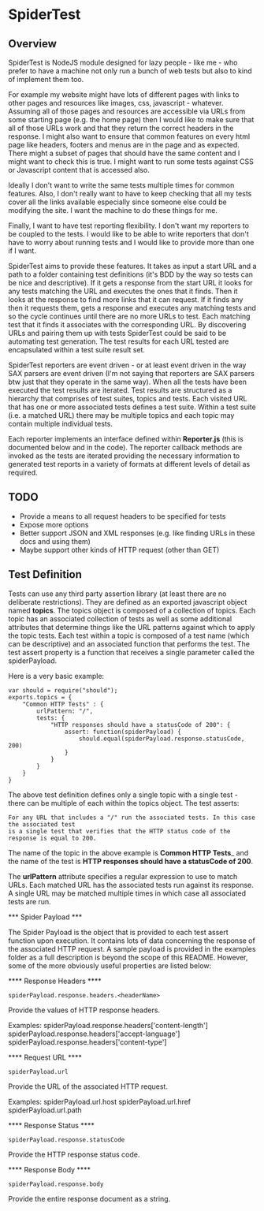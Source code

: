 SpiderTest
==========

Overview
--------

SpiderTest is NodeJS module designed for lazy people - like me - who prefer to have a machine not only run a bunch of
web tests but also to kind of implement them too.

For example my website might have lots of different pages with links to other pages
and resources like images, css, javascript - whatever. Assuming all of those pages and resources are accessible via
URLs from some starting page (e.g. the home page) then I would like to make sure that all of those URLs work and that
they return the correct headers in the response. I might also want to ensure that common features on every html page like
headers, footers and menus are in the page and as expected. There might a subset of pages that should have the same
content and I might want to check this is true. I might want to run some tests against CSS or Javascript content that
is accessed also.

Ideally I don't want to write the same tests multiple times for common features. Also, I don't really want to have
to keep checking that all my tests cover all the links available especially since someone else could be modifying the
site. I want the machine to do these things for me.

Finally, I want to have test reporting flexibility. I don't want my reporters to be coupled to the tests. I
would like to be able to write reporters that don't have to worry about running tests and I would like to
provide more than one if I want.

SpiderTest aims to provide these features. It takes as input a start URL and a path to a folder containing test definitions
(it's BDD by the way so tests can be nice and descriptive). If it gets a response from the start URL it
looks for any tests matching the URL and executes the ones that it finds. Then it looks at the response to find more
links that it can request. If it finds any then it requests them, gets a response and executes any matching tests and
so the cycle continues until there are no more URLs to test. Each matching test that it finds it associates with the
corresponding URL. By discovering URLs and pairing them up with tests SpiderTest could be said to be automating test
generation. The test results for each URL tested are encapsulated within a test suite result set.

SpiderTest reporters are event driven - or at least event driven in the way SAX parsers are event driven (I'm not saying
that reporters are SAX parsers btw just that they operate in the same way). When all the tests have been executed the
test results are iterated. Test results are structured as a hierarchy that comprises of test suites, topics and tests.
Each visited URL that has one or more associated tests defines a test suite. Within a test suite (i.e. a matched URL)
there may be multiple topics and each topic may contain multiple individual tests.

Each reporter implements an interface defined within __Reporter.js__ (this is documented below and in the code). The
reporter callback methods are invoked as the tests are iterated providing the necessary information to generated test
reports in a variety of formats at different levels of detail as required.


TODO
----

- Provide a means to all request headers to be specified for tests
- Expose more options
- Better support JSON and XML responses (e.g. like finding URLs in these docs and using them)
- Maybe support other kinds of HTTP request (other than GET)


Test Definition
---------------

Tests can use any third party assertion library (at least there are no deliberate restrictions). They
are defined as an exported javascript object named __topics__. The topics object is composed of
a collection of topics. Each topic has an associated collection of tests as well as some
additional attributes that determine things like the URL patterns against which to apply
the topic tests. Each test within a topic is composed of a test name (which can be descriptive)
and an associated function that performs the test. The test assert property is a function that receives a single
parameter called the spiderPayload.

Here is a very basic example:

    var should = require("should");
    exports.topics = {
        "Common HTTP Tests" : {
            urlPattern: "/",
            tests: {
                "HTTP responses should have a statusCode of 200": {
                    assert: function(spiderPayload) {
                        should.equal(spiderPayload.response.statusCode, 200)
                    }
                }
            }
        }
    }

The above test definition defines only a single topic with a single test - there can be
multiple of each within the topics object. The test asserts:

    For any URL that includes a "/" run the associated tests. In this case the associated test
    is a single test that verifies that the HTTP status code of the response is equal to 200.

The name of the topic in the above example is __Common HTTP Tests___ and the name of the test
is __HTTP responses should have a statusCode of 200__.

The __urlPattern__ attribute specifies a regular expression to use to match URLs. Each matched
URL has the associated tests run against its response. A single URL may be matched multiple times
in which case all associated tests are run.

*** Spider Payload ***

The Spider Payload is the object that is provided to each test assert function upon execution. It contains lots
of data concerning the response of the associated HTTP request. A sample payload is provided in the examples folder
as a full description is beyond the scope of this README. However, some of the more obviously useful properties
are listed below:

**** Response Headers ****

    spiderPayload.response.headers.<headerName>


Provide the values of HTTP response headers.

Examples:
    spiderPayload.response.headers['content-length']
    spiderPayload.response.headers['accept-language']
    spiderPayload.response.headers['content-type']

**** Request URL ****

    spiderPayload.url

Provide the URL of the associated HTTP request.

Examples:
    spiderPayload.url.host
    spiderPayload.url.href
    spiderPayload.url.path

**** Response Status ****

    spiderPayload.response.statusCode

Provide the HTTP response status code.

**** Response Body ****

    spiderPayload.response.body

Provide the entire response document as a string.

